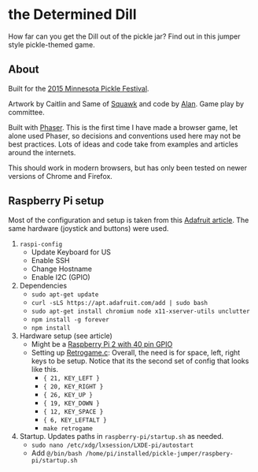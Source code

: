 # the Determined Dill

How far can you get the Dill out of the pickle jar?  Find out in this jumper style pickle-themed game.

## About

Built for the [2015 Minnesota Pickle Festival](http://mnpicklefestival.com/).

Artwork by Caitlin and Same of [Squawk](http://squawkproductions.com/) and code by [Alan](http://zzolo.org/).  Game play by committee.

Built with [Phaser](http://phaser.io/).  This is the first time I have made a browser game, let alone used Phaser, so decisions and conventions used here may not be best practices.  Lots of ideas and code take from examples and articles around the internets.

This should work in modern browsers, but has only been tested on newer versions of Chrome and Firefox.

## Raspberry Pi setup

Most of the configuration and setup is taken from this [Adafruit article](https://learn.adafruit.com/retro-gaming-with-raspberry-pi/overview).  The same hardware (joystick and buttons) were used.

1. `raspi-config`
    * Update Keyboard for US
    * Enable SSH
    * Change Hostname
    * Enable I2C (GPIO)
1. Dependencies
    * `sudo apt-get update`
    * `curl -sLS https://apt.adafruit.com/add | sudo bash`
    * `sudo apt-get install chromium node x11-xserver-utils unclutter`
    * `npm install -g forever`
    * `npm install`
1. Hardware setup (see article)
    * Might be a [Raspberry Pi 2 with 40 pin GPIO](http://www.element14.com/community/docs/DOC-73950/l/raspberry-pi-2-model-b-gpio-40-pin-block-pinout)
    * Setting up [Retrogame.c](https://github.com/adafruit/Adafruit-Retrogame):  Overall, the need is for space, left, right keys to be setup.  Notice that its the second set of config that looks like this.
        * `{ 21, KEY_LEFT }`
        * `{ 20, KEY_RIGHT }`
        * `{ 26, KEY_UP }`
        * `{ 19, KEY_DOWN }`
        * `{ 12, KEY_SPACE }`
        * `{ 6, KEY_LEFTALT }`
        * `make retrogame`
1. Startup.  Updates paths in `raspberry-pi/startup.sh` as needed.
    * `sudo nano /etc/xdg/lxsession/LXDE-pi/autostart`
    * Add `@/bin/bash /home/pi/installed/pickle-jumper/raspbery-pi/startup.sh`
